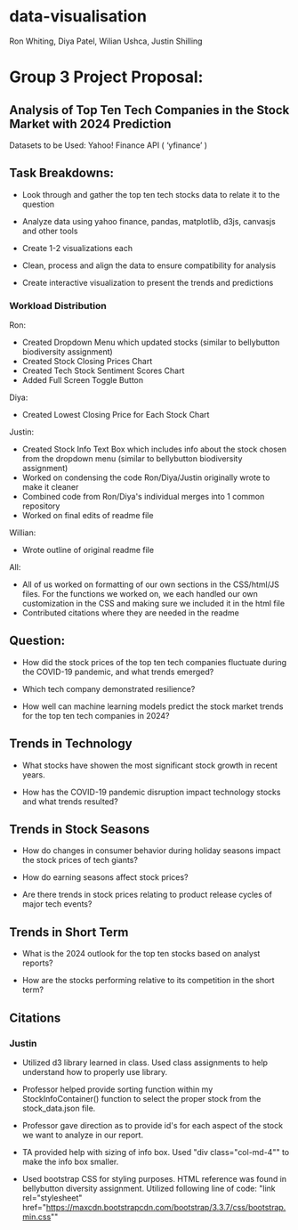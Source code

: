 # data-visualisation
Ron Whiting, Diya Patel, Wilian Ushca, Justin Shilling


# Group 3 Project Proposal:

## Analysis of Top Ten Tech Companies in the Stock Market with 2024 Prediction 

Datasets to be Used: Yahoo! Finance API ( ‘yfinance’ ) 

## Task Breakdowns:

- Look through and gather the top ten tech stocks data to relate it to the question

- Analyze data using yahoo finance, pandas, matplotlib, d3js, canvasjs and other tools

- Create 1-2 visualizations each

- Clean, process and align the data to ensure compatibility for analysis

- Create interactive visualization to present the trends and predictions

### Workload Distribution

Ron:
- Created Dropdown Menu which updated stocks (similar to bellybutton biodiversity assignment)
- Created Stock Closing Prices Chart
- Created Tech Stock Sentiment Scores Chart
- Added Full Screen Toggle Button

Diya:
- Created Lowest Closing Price for Each Stock Chart

Justin:
- Created Stock Info Text Box which includes info about the stock chosen from the dropdown menu (similar to bellybutton biodiversity assignment)
- Worked on condensing the code Ron/Diya/Justin originally wrote to make it cleaner
- Combined code from Ron/Diya's individual merges into 1 common repository
- Worked on final edits of readme file

Willian:
- Wrote outline of original readme file

All:
- All of us worked on formatting of our own sections in the CSS/html/JS files. For the functions we worked on, we each handled our own customization in the CSS and making sure we included it in the html file
- Contributed citations where they are needed in the readme
	
## Question:

- How did the stock prices of the top ten tech companies fluctuate during the COVID-19 pandemic, and what trends emerged? 

- Which tech company demonstrated resilience?

- How well can machine learning models predict the stock market trends for the top ten tech companies in 2024?

## Trends in Technology

- What stocks have showen the most significant stock growth in recent years. 

- How has the COVID-19 pandemic disruption impact technology stocks and what trends resulted?

## Trends in Stock Seasons

- How do changes in consumer behavior during holiday seasons impact the stock prices of tech giants?

- How do earning seasons affect stock prices?

- Are there trends in stock prices relating to product release cycles of major tech events?

## Trends in Short Term

- What is the 2024 outlook for the top ten stocks based on analyst reports?

- How are the stocks performing relative to its competition in the short term?



## Citations
### Justin
- Utilized d3 library learned in class. Used class assignments to help understand how to properly use library.

- Professor helped provide sorting function within my StockInfoContainer() function to select the proper stock from the stock_data.json file.

- Professor gave direction as to provide id's for each aspect of the stock we want to analyze in our report.

- TA provided help with sizing of info box. Used "div class="col-md-4"" to make the info box smaller.

- Used bootstrap CSS for styling purposes. HTML reference was found in bellybutton diversity assignment. Utilized following line of code:
"link rel="stylesheet" href="https://maxcdn.bootstrapcdn.com/bootstrap/3.3.7/css/bootstrap.min.css""